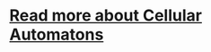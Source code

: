 # [Read more about Cellular Automatons](https://mathworld.wolfram.com/ElementaryCellularAutomaton.html)